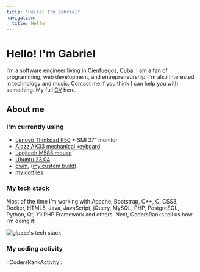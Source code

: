 ```yaml
---
title: "Hello! I'm Gabriel"
navigation:
  title: Hello!
---
```


# Hello! I'm Gabriel

I’m a software engineer living in Cienfuegos, Cuba. I am a fan of programming, web development, and entrepreneurship.
I’m also interested in technology and music. Contact me if you think I can help you with something. My full [CV](/cv) here.

## About me

### I'm currently using

- [Lenovo Thinkpad P50](https://www.lenovo.com/us/en/p/laptops/thinkpad/thinkpadp/thinkpad-p50/22tp2wpwp50) + SMI 27”
  monitor
- [Ajazz AK33 mechanical keyboard](http://www.a-jazz.com/en/h-pd-63.html)
- [Logitech M585 mouse](https://www.logitech.com/en-us/products/mice/m585-wireless-mouse.910-005108.html)
- [Ubuntu 23.04](https://www.ubuntu.com)
- [dwm](https://dwm.suckless.org), ([my custom build](https://github.com/glpzzz/dwm))
- [my dotfiles](https://github.com/glpzzz/dotfiles)

### My tech stack

Most of the time I’m working with Apache, Bootstrap, C++, C, CSS3, Docker, HTML5, Java, JavaScript, jQuery, MySQL, PHP,
PostgreSQL, Python, Qt, Yii PHP Framework and others. Next, CodersRanks tell us how I’m doing it:

![glpzzz's tech stack](https://cr-skills-chart-widget.azurewebsites.net/api/api?username=glpzzz&branding=false&bg=%23ebdbb2)

### My coding activity

::CodersRankActivity
::


